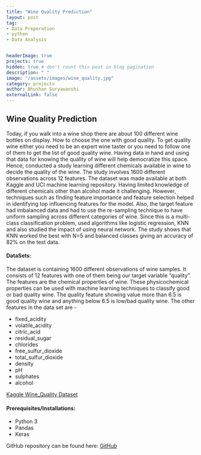 ```yaml
---
title: "Wine Quality Prediction"
layout: post
tag: 
- Data Preperation 
- python
- Data Analysis


headerImage: true
projects: true
hidden: true # don't count this post in blog pagination
description: " "
image: "/assets/images/wine_quality.jpg"
category: projects
author: Bhushan Suryawanshi 
externalLink: false
---
```



## Wine Quality Prediction
<p align='justify'>

Today, if you walk into a wine shop there are about 100 different wine bottles on display. How to choose the one with good quality. To get quality wine either you need to be an expert wine taster or you need to follow one of them to get the list of good quality wine. 
Having data in hand and using that data for knowing the quality of wine will help democratize this space. Hence, conducted a study learning different chemicals available in wine to decide the quality of the wine. 
The study involves 1600 different observations across 12 features. The dataset was made available at both Kaggle and UCI machine learning repository. Having limited knowledge of different chemicals other than alcohol made it challenging. However, techniques such as finding feature importance and feature selection helped in identifying top influencing features for the model. Also, the target feature had imbalanced data and had to use the re-sampling technique to have uniform sampling across different categories of wine. 
Since this is a multi-class classification problem, used algorithms like logistic regression, KNN and also studied the impact of using neural network. The study shows that KNN worked the best with N=5 and balanced classes giving an accuracy of 82% on the test data. 

</p>  


#### DataSets:


The dataset is containing 1600 different observations of wine samples. It consists of 12 features with one of them being our target variable “quality”. The features are the chemical properties of wine. These physicochemical properties can be used with machine learning techniques to classify good or bad quality wine. The quality feature showing value more than 6.5 is good quality wine and anything below 6.5 is low/bad quality wine. 
The other features in the data set are -

- fixed_acidity
- volatile_acidity
- citric_acid
- residual_sugar
- chlorides
- free_sulfur_dioxide
- total_sulfur_dioxide
- density
- pH
- sulphates
- alcohol 


[Kaggle Wine_Quality Dataset](https://www.kaggle.com/uciml/red-wine-quality-cortez-et-al-2009)


#### Prerequisites/Installations:
- Python 3
- Pandas
- Keras


GitHub repository can be found here: [GitHub](https://github.com/BhushanGitHub/bhushanGitHub.github.io/tree/main/Projects/wine_quality_prediction)  
